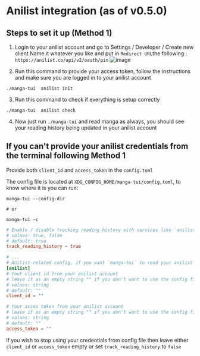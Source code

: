 # Anilist integration (as of v0.5.0)

## Steps to set it up (Method 1)

1. Login to your anilist account and go to Settings / Developer / Create new client
Name it whatever you like and put in `Redirect URL`the following : `https://anilist.co/api/v2/oauth/pin`
![image](https://github.com/user-attachments/assets/e0b1ece6-bbee-441e-9d09-0042f6a85ea8)

2. Run this command to provide your access token, follow the instructions and make sure you are logged in to your anilist account

```shell
./manga-tui  anilist init
```

3. Run this command to check if everything is setup correctly

```shell
./manga-tui  anilist check
```

4. Now just run `./manga-tui` and read manga as always, you should see your reading history being updated in your anilist account


## If you can't provide your anilist credentials from the terminal following Method 1

Provide both `client_id` and `access_token` in the `config.toml`

The config file is located at `XDG_CONFIG_HOME/manga-tui/config.toml`, to know where it is you can run:

```shell
manga-tui --config-dir 

# or

manga-tui -c
```

```toml
# Enable / disable tracking reading history with services like `anilist`
# values: true, false
# default: true
track_reading_history = true

# ...
# Anilist-related config, if you want `manga-tui` to read your anilist credentials from this file then place them here
[anilist]
# Your client id from your anilist account
# leave it as an empty string "" if you don't want to use the config file to read your anilist credentials
# values: string
# default: ""
client_id = ""

# Your acces token from your anilist account
# leave it as an empty string "" if you don't want to use the config file to read your anilist credentials
# values: string
# default: ""
access_token = ""
```

if you wish to stop using your credentials from config file then leave either `client_id` or `access_token` empty
or set `track_reading_history` to `false` 
